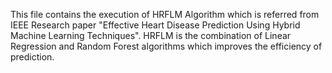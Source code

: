 This file contains the execution of HRFLM Algorithm which is referred from  IEEE Research paper "Effective Heart Disease Prediction Using Hybrid Machine Learning Techniques". HRFLM is the combination of Linear Regression and Random Forest algorithms which improves the efficiency of prediction.
